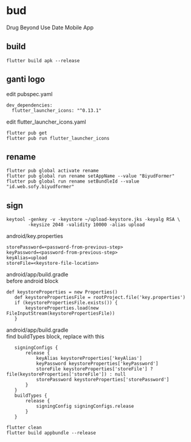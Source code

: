 # bud
Drug Beyond Use Date Mobile App

## build
```
flutter build apk --release  
```

## ganti logo
edit pubspec.yaml  
```
dev_dependencies:
  flutter_launcher_icons: "^0.13.1"
```
edit flutter_launcher_icons.yaml
```
flutter pub get  
flutter pub run flutter_launcher_icons  
```

## rename
```
flutter pub global activate rename  
flutter pub global run rename setAppName --value "BiyudFormer"  
flutter pub global run rename setBundleId --value "id.web.sofy.biyudformer"  
```

## sign 
```
keytool -genkey -v -keystore ~/upload-keystore.jks -keyalg RSA \
        -keysize 2048 -validity 10000 -alias upload
```

android/key.properties  
```
storePassword=<password-from-previous-step>
keyPassword=<password-from-previous-step>
keyAlias=upload
storeFile=<keystore-file-location>
```

android/app/build.gradle  
before android block  
```
def keystoreProperties = new Properties()
   def keystorePropertiesFile = rootProject.file('key.properties')
   if (keystorePropertiesFile.exists()) {
       keystoreProperties.load(new FileInputStream(keystorePropertiesFile))
   }
```

android/app/build.gradle  
find buildTypes block, replace with this  
```
   signingConfigs {
       release {
           keyAlias keystoreProperties['keyAlias']
           keyPassword keystoreProperties['keyPassword']
           storeFile keystoreProperties['storeFile'] ? file(keystoreProperties['storeFile']) : null
           storePassword keystoreProperties['storePassword']
       }
   }
   buildTypes {
       release {
           signingConfig signingConfigs.release
       }
   }

```

```
flutter clean
flutter build appbundle --release
```
